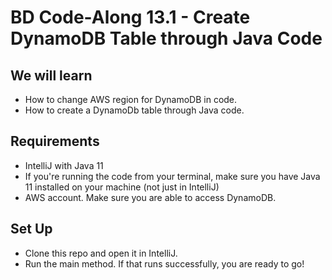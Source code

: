 # BD Code-Along 13.1 - Create DynamoDB Table through Java Code

## We will learn

- How to change AWS region for DynamoDB in code.
- How to create a DynamoDb table through Java code.

## Requirements

- IntelliJ with Java 11
- If you're running the code from your terminal, make sure you have Java 11 installed on your machine (not just in IntelliJ)
- AWS account. Make sure you are able to access DynamoDB.

## Set Up

- Clone this repo and open it in IntelliJ. 
- Run the main method. If that runs successfully, you are ready to go!

